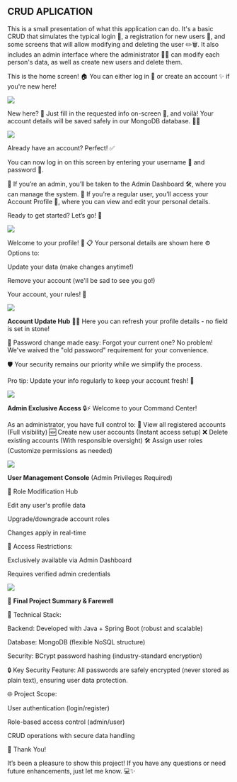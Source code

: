 ## CRUD APLICATION

<p>
  This is a small presentation of what this application can do. It's a basic CRUD that simulates the typical login 🔑, a registration for new users 👥, and some screens that will allow modifying and deleting the user ✏️🗑️. It also includes an admin interface where the administrator 👨‍💼 can modify each person's data, as well as create new users and delete them.
</p>
<p>
  This is the home screen! 🏠 You can either log in 🔐 or create an account ✨ if you're new here!
</p>
<img src="https://i.imgur.com/u8GQ0Iv.png">
<p>
  New here? 🎉 Just fill in the requested info on-screen 📲, and voilà! Your account details will be saved safely in our MongoDB database. 🚀💾
</p>
<img src="https://i.imgur.com/ZGvEwEq.png">
<p>
  Already have an account? Perfect! ✅

You can now log in on this screen by entering your username 👤 and password 🔑.

🔹 If you’re an admin, you’ll be taken to the Admin Dashboard 🛠️, where you can manage the system.
🔹 If you’re a regular user, you’ll access your Account Profile 👀, where you can view and edit your personal details.

Ready to get started? Let’s go! 🚀
</p>
<img src="https://i.imgur.com/57tANJk.png">
<p>
  Welcome to your profile! 🌟
📋 Your personal details are shown here
⚙️ Options to:

Update your data (make changes anytime!)

Remove your account (we'll be sad to see you go!)

Your account, your rules! 👑
</p>
<img src="https://i.imgur.com/KTLQIgw.png">
<p>
  <b>Account Update Hub</b> 🔄✨
Here you can refresh your profile details - no field is set in stone!

🔑 Password change made easy:
Forgot your current one? No problem!
We've waived the "old password" requirement for your convenience.

🛡️ Your security remains our priority while we simplify the process.

Pro tip: Update your info regularly to keep your account fresh! 🌟
</p>
<img src="https://i.imgur.com/Z8EPlaU.png">
<p>
  <b>Admin Exclusive Access</b> 🔒⚡
Welcome to your Command Center!

As an administrator, you have full control to:
👥 View all registered accounts (Full visibility)
🆕 Create new user accounts (Instant access setup)
❌ Delete existing accounts (With responsible oversight)
🛠️ Assign user roles (Customize permissions as needed)
</p>
<img src="https://i.imgur.com/xJwcAp3.png">
<p>
  <b>User Management Console</b>
(Admin Privileges Required)

🔧 Role Modification Hub

Edit any user's profile data

Upgrade/downgrade account roles

Changes apply in real-time

🚪 Access Restrictions:

Exclusively available via Admin Dashboard

Requires verified admin credentials
</p>
<img src="https://i.imgur.com/OLW2xiZ.png">
<p>
  🚀 <b>Final Project Summary & Farewell</b>

📌 Technical Stack:

Backend: Developed with Java + Spring Boot (robust and scalable)

Database: MongoDB (flexible NoSQL structure)

Security: BCrypt password hashing (industry-standard encryption)

🔒 Key Security Feature:
All passwords are safely encrypted (never stored as plain text), ensuring user data protection.

🌐 Project Scope:

User authentication (login/register)

Role-based access control (admin/user)

CRUD operations with secure data handling

🙏 Thank You!<br>

It’s been a pleasure to show this project! If you have any questions or need future enhancements, just let me know. 💻✨
</p>





